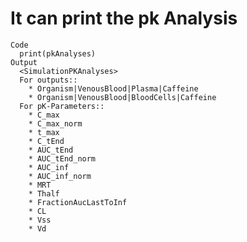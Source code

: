 # It can print the pk Analysis

    Code
      print(pkAnalyses)
    Output
      <SimulationPKAnalyses>
      For outputs::
        * Organism|VenousBlood|Plasma|Caffeine
        * Organism|VenousBlood|BloodCells|Caffeine
      For pK-Parameters::
        * C_max
        * C_max_norm
        * t_max
        * C_tEnd
        * AUC_tEnd
        * AUC_tEnd_norm
        * AUC_inf
        * AUC_inf_norm
        * MRT
        * Thalf
        * FractionAucLastToInf
        * CL
        * Vss
        * Vd

